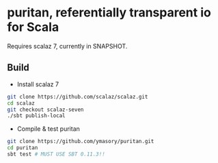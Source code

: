 # puritan, referentially transparent io for Scala #
Requires scalaz 7, currently in SNAPSHOT.

## Build ##
- Install scalaz 7

```bash
git clone https://github.com/scalaz/scalaz.git
cd scalaz
git checkout scalaz-seven
./sbt publish-local
```

- Compile & test puritan

```bash
git clone https://github.com/ymasory/puritan.git
cd puritan
sbt test # MUST USE SBT 0.11.3!!
```
